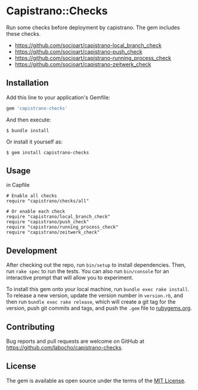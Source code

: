 # Capistrano::Checks

Run some checks before deployment by capistrano.
The gem includes these checks.

* https://github.com/socioart/capistrano-local_branch_check
* https://github.com/socioart/capistrano-push_check
* https://github.com/socioart/capistrano-running_process_check
* https://github.com/socioart/capistrano-zeitwerk_check


## Installation

Add this line to your application's Gemfile:

```ruby
gem 'capistrano-checks'
```

And then execute:

    $ bundle install

Or install it yourself as:

    $ gem install capistrano-checks

## Usage

in Capfile

    # Enable all checks
    require "capistrano/checks/all"

    # Or enable each check
    require "capistrano/local_branch_check"
    require "capistrano/push_check"
    require "capistrano/running_process_check"
    require "capistrano/zeitwerk_check"

## Development

After checking out the repo, run `bin/setup` to install dependencies. Then, run `rake spec` to run the tests. You can also run `bin/console` for an interactive prompt that will allow you to experiment.

To install this gem onto your local machine, run `bundle exec rake install`. To release a new version, update the version number in `version.rb`, and then run `bundle exec rake release`, which will create a git tag for the version, push git commits and tags, and push the `.gem` file to [rubygems.org](https://rubygems.org).

## Contributing

Bug reports and pull requests are welcome on GitHub at https://github.com/labocho/capistrano-checks.


## License

The gem is available as open source under the terms of the [MIT License](https://opensource.org/licenses/MIT).
